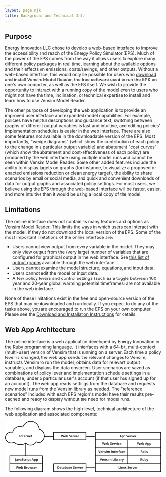```yaml
---
layout: page.njk
title: Background and Technical Info
---
```


## Purpose

Energy Innovation LLC chose to develop a web-based interface to improve the accessibility and reach of the Energy Policy Simulator (EPS).  Much of the power of the EPS comes from the way it allows users to explore many different policy packages in real time, learning about the available options and their effects on emissions, costs/savings, and other outputs.  Without a web-based interface, this would only be possible for users who [download](/download) and install Vensim Model Reader, the free software used to run the EPS on one's own computer, as well as the EPS itself.  We wish to provide the opportunity to interact with a running copy of the model even to users who might not have the time, inclination, or technical expertise to install and learn how to use Vensim Model Reader.

The other purpose of developing the web application is to provide an improved user interface and expanded model capabilities.  For example, policies have helpful descriptions and guidance text, switching between graphs of different output variables is fast and intuitive, and editing policies' implementation schedules is easier in the web interface.  There are also some features not available in the downloadable version of the EPS.  Most importantly, "wedge diagrams" (which show the contribution of each policy to the change in a particular output variable) and abatement "cost curves" (which show the abatement and cost-effectiveness of each policy) are produced by the web interface using multiple model runs and cannot be seen within Vensim Model Reader.  Some other added features include the ability to display tagets on graphs (for instance, to visualize a proposed or enacted emissions reduction or clean energy target), the ability to share scenarios by email or social media, and quick and convenient downloads of data for output graphs and associated policy settings.  For most users, we believe using the EPS through the web-based interface will be faster, easier, and more intuitive than it would be using a local copy of the model.

## Limitations

The online interface does not contain as many features and options as Vensim Model Reader.  This limits the ways in which users can interact with the model, if they do not download the local version of the EPS.  Some of the most important limitations of the online interface are:

* Users cannot view output from every variable in the model.  They may only view output from the (very large) number of variables that are configured for graphical output in the web interface.  See [this list of output graphs](/web-interface-graphs) available through the web interface.
* Users cannot examine the model structure, equations, and input data.
* Users cannot edit the model or input data.
* A few policy levers and control settings (such as a toggle between 100-year and 20-year global warming potential timeframes) are not available in the web interface.

None of these limitations exist in the free and open-source version of the EPS that may be downloaded and run locally.  If you expect to do any of the tasks above, you are encouraged to run the EPS on your own computer.  Please see the [Download and Installation Instructions](/download) for details.

## Web App Architecture

The online interface is a web application developed by Energy Innovation in the Ruby programming language.  It interfaces with a 64-bit, multi-context (multi-user) version of Vensim that is running on a server.  Each time a policy lever is changed, the web app sends the relevant changes to Vensim, instructs Vensim to run the model, obtains data for relevant output variables, and displays the data onscreen.  User scenarios are saved as combinations of policy lever and implementation schedule settings in a database, under a particular user's account (if that user has signed up for an account).  The web app reads settings from the database and requests new model runs from the Vensim library as needed.  The "reference scenarios" included with each EPS region's model have their results pre-cached and ready to display without the need for model runs.

The following diagram shows the high-level, technical architecture of the web application and associated components:

![architectural diagram of the web application](/background-and-technical-info-AppArchitecture.png)
